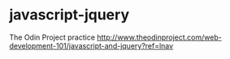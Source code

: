 # javascript-jquery
The Odin Project practice http://www.theodinproject.com/web-development-101/javascript-and-jquery?ref=lnav
